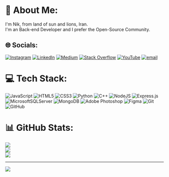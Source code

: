 # 💫 About Me:
I'm Nik, from land of sun and lions, Iran.<br>I'm an Back-end Developer and I prefer the Open-Source Community.


## 🌐 Socials:
[![Instagram](https://img.shields.io/badge/Instagram-%23E4405F.svg?logo=Instagram&logoColor=white)](https://instagram.com/thewoznik) [![LinkedIn](https://img.shields.io/badge/LinkedIn-%230077B5.svg?logo=linkedin&logoColor=white)](https://linkedin.com/in/thewoznik) [![Medium](https://img.shields.io/badge/Medium-12100E?logo=medium&logoColor=white)](https://medium.com/@thewoznik) [![Stack Overflow](https://img.shields.io/badge/-Stackoverflow-FE7A16?logo=stack-overflow&logoColor=white)](https://stackoverflow.com/users/18447480) [![YouTube](https://img.shields.io/badge/YouTube-%23FF0000.svg?logo=YouTube&logoColor=white)](https://youtube.com/@UCnIG-vpu3E1kRzxrUqaSu6w) [![email](https://img.shields.io/badge/Email-D14836?logo=gmail&logoColor=white)](mailto:thewoznik@gmail.com) 

# 💻 Tech Stack:
![JavaScript](https://img.shields.io/badge/javascript-%23323330.svg?style=for-the-badge&logo=javascript&logoColor=%23F7DF1E) ![HTML5](https://img.shields.io/badge/html5-%23E34F26.svg?style=for-the-badge&logo=html5&logoColor=white) ![CSS3](https://img.shields.io/badge/css3-%231572B6.svg?style=for-the-badge&logo=css3&logoColor=white) ![Python](https://img.shields.io/badge/python-3670A0?style=for-the-badge&logo=python&logoColor=ffdd54) ![C++](https://img.shields.io/badge/c++-%2300599C.svg?style=for-the-badge&logo=c%2B%2B&logoColor=white) ![NodeJS](https://img.shields.io/badge/node.js-6DA55F?style=for-the-badge&logo=node.js&logoColor=white) ![Express.js](https://img.shields.io/badge/express.js-%23404d59.svg?style=for-the-badge&logo=express&logoColor=%2361DAFB) ![MicrosoftSQLServer](https://img.shields.io/badge/Microsoft%20SQL%20Server-CC2927?style=for-the-badge&logo=microsoft%20sql%20server&logoColor=white) ![MongoDB](https://img.shields.io/badge/MongoDB-%234ea94b.svg?style=for-the-badge&logo=mongodb&logoColor=white) ![Adobe Photoshop](https://img.shields.io/badge/adobe%20photoshop-%2331A8FF.svg?style=for-the-badge&logo=adobe%20photoshop&logoColor=white) ![Figma](https://img.shields.io/badge/figma-%23F24E1E.svg?style=for-the-badge&logo=figma&logoColor=white) ![Git](https://img.shields.io/badge/git-%23F05033.svg?style=for-the-badge&logo=git&logoColor=white) ![GitHub](https://img.shields.io/badge/github-%23121011.svg?style=for-the-badge&logo=github&logoColor=white)
# 📊 GitHub Stats:
![](https://github-readme-stats.vercel.app/api?username=thewoznik&theme=dark&hide_border=false&include_all_commits=true&count_private=true)<br/>
![](https://nirzak-streak-stats.vercel.app/?user=thewoznik&theme=dark&hide_border=false)<br/>
![](https://github-readme-stats.vercel.app/api/top-langs/?username=thewoznik&theme=dark&hide_border=false&include_all_commits=true&count_private=true&layout=compact)

---
[![](https://visitcount.itsvg.in/api?id=thewoznik&icon=1&color=1)](https://visitcount.itsvg.in)

<!-- Proudly created with GPRM ( https://gprm.itsvg.in ) -->
